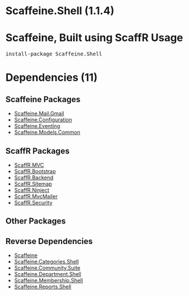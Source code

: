 ﻿Scaffeine.Shell (1.1.4)
======
Scaffeine, Built using ScaffR
Usage
======
<pre>install-package Scaffeine.Shell</pre>
Dependencies (11)
=====

Scaffeine Packages
------
* [Scaffeine.Mail.Gmail](https://github.com/wcpro/Scaffeine/tree/master/src/Scaffeine.Mail.Gmail)
* [Scaffeine.Configuration](https://github.com/wcpro/Scaffeine/tree/master/src/Scaffeine.Configuration)
* [Scaffeine.Eventing](https://github.com/wcpro/Scaffeine/tree/master/src/Scaffeine.Eventing)
* [Scaffeine.Models.Common](https://github.com/wcpro/Scaffeine/tree/master/src/Scaffeine.Models.Common)

ScaffR Packages
------
* [ScaffR.MVC](https://github.com/wcpro/ScaffR/tree/master/src/ScaffR.MVC)
* [ScaffR.Bootstrap](https://github.com/wcpro/ScaffR/tree/master/src/ScaffR.Bootstrap)
* [ScaffR.Backend](https://github.com/wcpro/ScaffR/tree/master/src/ScaffR.Backend)
* [ScaffR.Sitemap](https://github.com/wcpro/ScaffR/tree/master/src/ScaffR.Sitemap)
* [ScaffR.Ninject](https://github.com/wcpro/ScaffR/tree/master/src/ScaffR.Ninject)
* [ScaffR.MvcMailer](https://github.com/wcpro/ScaffR/tree/master/src/ScaffR.MvcMailer)
* [ScaffR.Security](https://github.com/wcpro/ScaffR/tree/master/src/ScaffR.Security)

Other Packages
------

Reverse Dependencies
-----
* [Scaffeine](https://github.com/wcpro/scaffeine/tree/master/src/Scaffeine)
* [Scaffeine.Categories.Shell](https://github.com/wcpro/scaffeine/tree/master/src/Scaffeine.Categories.Shell)
* [Scaffeine.Community.Suite](https://github.com/wcpro/scaffeine/tree/master/src/Scaffeine.Community.Suite)
* [Scaffeine.Department.Shell](https://github.com/wcpro/scaffeine/tree/master/src/Scaffeine.Department.Shell)
* [Scaffeine.Membership.Shell](https://github.com/wcpro/scaffeine/tree/master/src/Scaffeine.Membership.Shell)
* [Scaffeine.Reports.Shell](https://github.com/wcpro/scaffeine/tree/master/src/Scaffeine.Reports.Shell)
